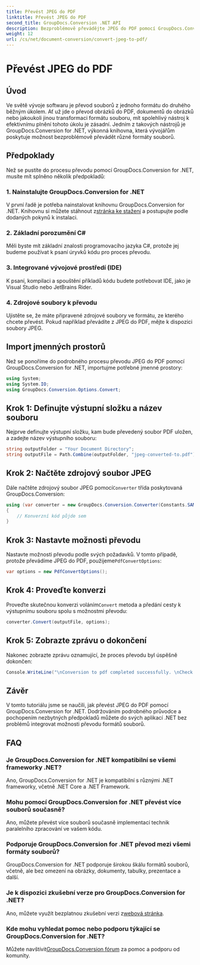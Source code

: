 ```yaml
---
title: Převést JPEG do PDF
linktitle: Převést JPEG do PDF
second_title: GroupDocs.Conversion .NET API
description: Bezproblémově převádějte JPEG do PDF pomocí GroupDocs.Conversion for .NET. Postupujte podle našeho podrobného průvodce pro efektivní transformaci formátu souborů.
weight: 12
url: /cs/net/document-conversion/convert-jpeg-to-pdf/
---
```


# Převést JPEG do PDF

## Úvod
Ve světě vývoje softwaru je převod souborů z jednoho formátu do druhého běžným úkolem. Ať už jde o převod obrázků do PDF, dokumentů do obrázků nebo jakoukoli jinou transformaci formátu souboru, mít spolehlivý nástroj k efektivnímu plnění tohoto úkolu je zásadní. Jedním z takových nástrojů je GroupDocs.Conversion for .NET, výkonná knihovna, která vývojářům poskytuje možnost bezproblémově převádět různé formáty souborů.
## Předpoklady
Než se pustíte do procesu převodu pomocí GroupDocs.Conversion for .NET, musíte mít splněno několik předpokladů:
### 1. Nainstalujte GroupDocs.Conversion for .NET
 V první řadě je potřeba nainstalovat knihovnu GroupDocs.Conversion for .NET. Knihovnu si můžete stáhnout z[stránka ke stažení](https://releases.groupdocs.com/conversion/net/) a postupujte podle dodaných pokynů k instalaci.
### 2. Základní porozumění C#
Měli byste mít základní znalosti programovacího jazyka C#, protože jej budeme používat k psaní úryvků kódu pro proces převodu.
### 3. Integrované vývojové prostředí (IDE)
K psaní, kompilaci a spouštění příkladů kódu budete potřebovat IDE, jako je Visual Studio nebo JetBrains Rider.
### 4. Zdrojové soubory k převodu
Ujistěte se, že máte připravené zdrojové soubory ve formátu, ze kterého chcete převést. Pokud například převádíte z JPEG do PDF, mějte k dispozici soubory JPEG.

## Import jmenných prostorů
Než se ponoříme do podrobného procesu převodu JPEG do PDF pomocí GroupDocs.Conversion for .NET, importujme potřebné jmenné prostory:
```csharp
using System;
using System.IO;
using GroupDocs.Conversion.Options.Convert;
```

## Krok 1: Definujte výstupní složku a název souboru
Nejprve definujte výstupní složku, kam bude převedený soubor PDF uložen, a zadejte název výstupního souboru:
```csharp
string outputFolder = "Your Document Directory";
string outputFile = Path.Combine(outputFolder, "jpeg-converted-to.pdf");
```
## Krok 2: Načtěte zdrojový soubor JPEG
 Dále načtěte zdrojový soubor JPEG pomocí`Converter` třída poskytovaná GroupDocs.Conversion:
```csharp
using (var converter = new GroupDocs.Conversion.Converter(Constants.SAMPLE_JPEG))
{
    // Konverzní kód půjde sem
}
```
## Krok 3: Nastavte možnosti převodu
Nastavte možnosti převodu podle svých požadavků. V tomto případě, protože převádíme JPEG do PDF, použijeme`PdfConvertOptions`:
```csharp
var options = new PdfConvertOptions();
```
## Krok 4: Proveďte konverzi
 Proveďte skutečnou konverzi voláním`Convert` metoda a předání cesty k výstupnímu souboru spolu s možnostmi převodu:
```csharp
converter.Convert(outputFile, options);
```
## Krok 5: Zobrazte zprávu o dokončení
Nakonec zobrazte zprávu oznamující, že proces převodu byl úspěšně dokončen:
```csharp
Console.WriteLine("\nConversion to pdf completed successfully. \nCheck output in {0}", outputFolder);
```

## Závěr
V tomto tutoriálu jsme se naučili, jak převést JPEG do PDF pomocí GroupDocs.Conversion for .NET. Dodržováním podrobného průvodce a pochopením nezbytných předpokladů můžete do svých aplikací .NET bez problémů integrovat možnosti převodu formátů souborů.
## FAQ
### Je GroupDocs.Conversion for .NET kompatibilní se všemi frameworky .NET?
Ano, GroupDocs.Conversion for .NET je kompatibilní s různými .NET frameworky, včetně .NET Core a .NET Framework.
### Mohu pomocí GroupDocs.Conversion for .NET převést více souborů současně?
Ano, můžete převést více souborů současně implementací technik paralelního zpracování ve vašem kódu.
### Podporuje GroupDocs.Conversion for .NET převod mezi všemi formáty souborů?
GroupDocs.Conversion for .NET podporuje širokou škálu formátů souborů, včetně, ale bez omezení na obrázky, dokumenty, tabulky, prezentace a další.
### Je k dispozici zkušební verze pro GroupDocs.Conversion for .NET?
 Ano, můžete využít bezplatnou zkušební verzi z[webová stránka](https://releases.groupdocs.com/).
### Kde mohu vyhledat pomoc nebo podporu týkající se GroupDocs.Conversion for .NET?
 Můžete navštívit[GroupDocs.Conversion fórum](https://forum.groupdocs.com/c/conversion/11) za pomoc a podporu od komunity.